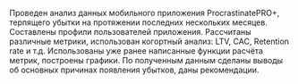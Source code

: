 Проведен анализ данных мобильного приложения ProcrastinatePRO+, терпящего убытки на протяжении последних нескольких месяцев. Составлены профили пользователей приложения. Рассчитаны различные метрики, использован когортный анализ: LTV, CAC, Retention rate и т.д. Использованы уже ранее написанные функции расчёта метрик, построены графики. По полученным данным сделаны выводы об основных причинах появления убытков, даны рекомендации.
